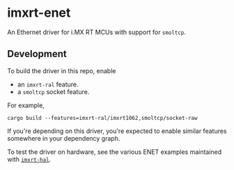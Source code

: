 # imxrt-enet

An Ethernet driver for i.MX RT MCUs with support for `smoltcp`.

## Development

To build the driver in this repo, enable

- an `imxrt-ral` feature.
- a `smoltcp` socket feature.

For example,

```
cargo build --features=imxrt-ral/imxrt1062,smoltcp/socket-raw
```

If you're depending on this driver, you're expected to enable similar features
somewhere in your dependency graph.

To test the driver on hardware, see the various ENET examples maintained with
[`imxrt-hal`].

[`imxrt-hal`]: https://github.com/imxrt-rs/imxrt-hal

